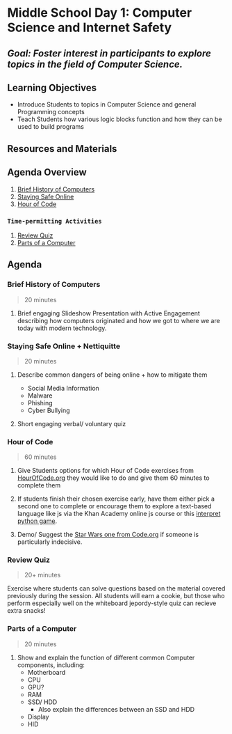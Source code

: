 # Middle School Day 1: Computer Science and Internet Safety

## *Goal: Foster interest in participants to explore topics in the field of Computer Science.*

## Learning Objectives

- Introduce Students to topics in Computer Science and general Programming concepts
- Teach Students how various logic blocks function and how they can be used to build programs

## Resources and Materials

[//]: # (TODO)

## Agenda Overview

1. [Brief History of Computers](#brief-history-of-computers)
2. [Staying Safe Online](#staying-safe-online--nettiquitte)
4. [Hour of Code](#hour-of-code)

### `Time-permitting Activities`

1. [Review Quiz](#review-quiz)
2. [Parts of a Computer](#parts-of-a-computer)

## Agenda

### Brief History of Computers

> 20 minutes

1. Brief engaging Slideshow Presentation with Active Engagement describing how computers originated and how we got to where we are today with modern technology.

### Staying Safe Online + Nettiquitte

> 20 minutes

1. Describe common dangers of being online + how to mitigate them
    - Social Media Information
    - Malware
    - Phishing
    - Cyber Bullying

2. Short engaging verbal/ voluntary quiz

### Hour of Code

> 60 minutes

1. Give Students options for which Hour of Code exercises from [HourOfCode.org](https://hourofcode.com/us/learn) they would like to do and give them 60 minutes to complete them

2. If students finish their chosen exercise early, have them either pick a second one to complete or encourage them to explore a text-based language like js via the Khan Academy online js course or this [interpret python game](https://compute-it.toxicode.fr/?hour-of-code&progression=python).

3. Demo/ Suggest the [Star Wars one from Code.org](https://code.org/starwars) if someone is particularly indecisive.

### Review Quiz

> 20+ minutes

Exercise where students can solve questions based on the material covered previously during the session. All students will earn a cookie, but those who perform especially well on the whiteboard jepordy-style quiz can recieve extra snacks!

### Parts of a Computer

> 20 minutes

1. Show and explain the function of different common Computer components, including:
    - Motherboard
    - CPU
    - GPU?
    - RAM
    - SSD/ HDD
        - Also explain the differences between an SSD and HDD
    - Display
    - HID
